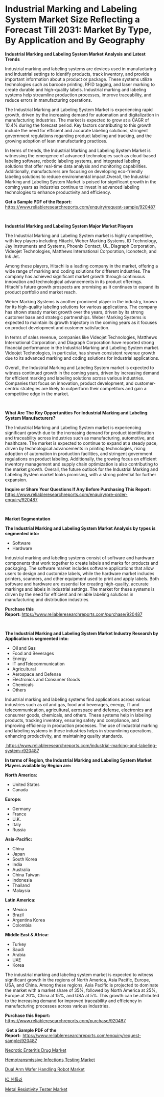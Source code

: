 <p><h1>Industrial Marking and Labeling System Market Size Reflecting a Forecast Till 2031: Market By Type, By Application and By Geography</h1></p><p><strong>Industrial Marking and Labeling System Market Analysis and Latest Trends</strong></p>
<p><p>Industrial marking and labeling systems are devices used in manufacturing and industrial settings to identify products, track inventory, and provide important information about a product or package. These systems utilize technologies such as barcode printing, RFID tagging, and laser marking to create durable and high-quality labels. Industrial marking and labeling systems help streamline production processes, improve traceability, and reduce errors in manufacturing operations.</p><p>The Industrial Marking and Labeling System Market is experiencing rapid growth, driven by the increasing demand for automation and digitalization in manufacturing industries. The market is expected to grow at a CAGR of 10.4% during the forecast period. Key factors contributing to this growth include the need for efficient and accurate labeling solutions, stringent government regulations regarding product labeling and tracking, and the growing adoption of lean manufacturing practices.</p><p>In terms of trends, the Industrial Marking and Labeling System Market is witnessing the emergence of advanced technologies such as cloud-based labeling software, robotic labeling systems, and integrated labeling solutions that offer real-time data analysis and monitoring capabilities. Additionally, manufacturers are focusing on developing eco-friendly labeling solutions to reduce environmental impact.Overall, the Industrial Marking and Labeling System Market is poised for significant growth in the coming years as industries continue to invest in advanced labeling technologies to enhance productivity and efficiency.</p></p>
<p><strong>Get a Sample PDF of the Report:&nbsp;</strong> <a href="https://www.reliableresearchreports.com/enquiry/request-sample/920487">https://www.reliableresearchreports.com/enquiry/request-sample/920487</a></p>
<p>&nbsp;</p>
<p><strong>Industrial Marking and Labeling System Major Market Players</strong></p>
<p><p>The Industrial Marking and Labeling System market is highly competitive, with key players including Hitachi, Weber Marking Systems, ID Technology, Jay Instruments and Systems, Phoenix Contact, UL, Diagraph Corporation, Videojet Technologies, Matthews International Corporation, Iconotech, and Ink Jet.</p><p>Among these players, Hitachi is a leading company in the market, offering a wide range of marking and coding solutions for different industries. The company has achieved significant market growth through continuous innovation and technological advancements in its product offerings. Hitachi's future growth prospects are promising as it continues to expand its product portfolio and market reach.</p><p>Weber Marking Systems is another prominent player in the industry, known for its high-quality labeling solutions for various applications. The company has shown steady market growth over the years, driven by its strong customer base and strategic partnerships. Weber Marking Systems is expected to maintain its growth trajectory in the coming years as it focuses on product development and customer satisfaction.</p><p>In terms of sales revenue, companies like Videojet Technologies, Matthews International Corporation, and Diagraph Corporation have reported strong financial performance in the Industrial Marking and Labeling System market. Videojet Technologies, in particular, has shown consistent revenue growth due to its advanced marking and coding solutions for industrial applications.</p><p>Overall, the Industrial Marking and Labeling System market is expected to witness continued growth in the coming years, driven by increasing demand for efficient marking and labeling solutions across various industries. Companies that focus on innovation, product development, and customer-centric strategies are likely to outperform their competitors and gain a competitive edge in the market.</p></p>
<p>&nbsp;</p>
<p><strong>What Are The Key Opportunities For Industrial Marking and Labeling System Manufacturers?</strong></p>
<p><p>The Industrial Marking and Labeling System market is experiencing significant growth due to the increasing demand for product identification and traceability across industries such as manufacturing, automotive, and healthcare. The market is expected to continue to expand at a steady pace, driven by technological advancements in printing technologies, rising adoption of automation in production facilities, and stringent government regulations on product labeling. Additionally, the growing focus on efficient inventory management and supply chain optimization is also contributing to the market growth. Overall, the future outlook for the Industrial Marking and Labeling System market looks promising, with a strong potential for further expansion.</p></p>
<p><strong>Inquire or Share Your Questions If Any Before Purchasing This Report:</strong> <a href="https://www.reliableresearchreports.com/enquiry/pre-order-enquiry/920487">https://www.reliableresearchreports.com/enquiry/pre-order-enquiry/920487</a></p>
<p>&nbsp;</p>
<p><strong>Market Segmentation</strong></p>
<p><strong>The Industrial Marking and Labeling System Market Analysis by types is segmented into:</strong></p>
<p><ul><li>Software</li><li>Hardware</li></ul></p>
<p><p>Industrial marking and labeling systems consist of software and hardware components that work together to create labels and marks for products and packaging. The software market includes software applications that allow users to design and customize labels, while the hardware market includes printers, scanners, and other equipment used to print and apply labels. Both software and hardware are essential for creating high-quality, accurate markings and labels in industrial settings. The market for these systems is driven by the need for efficient and reliable labeling solutions in manufacturing and distribution industries.</p></p>
<p><strong>Purchase this Report:&nbsp;</strong><a href="https://www.reliableresearchreports.com/purchase/920487">https://www.reliableresearchreports.com/purchase/920487</a></p>
<p>&nbsp;</p>
<p><strong>The Industrial Marking and Labeling System Market Industry Research by Application is segmented into:</strong></p>
<p><ul><li>Oil and Gas</li><li>Food and Beverages</li><li>Energy</li><li>IT andTelecommunication</li><li>Agricultural</li><li>Aerospace and Defense</li><li>Electronics and Consumer Goods</li><li>Chemicals</li><li>Others</li></ul></p>
<p><p>Industrial marking and labeling systems find applications across various industries such as oil and gas, food and beverages, energy, IT and telecommunication, agricultural, aerospace and defense, electronics and consumer goods, chemicals, and others. These systems help in labeling products, tracking inventory, ensuring safety and compliance, and improving efficiency in production processes. The use of industrial marking and labeling systems in these industries helps in streamlining operations, enhancing productivity, and maintaining quality standards.</p></p>
<p><a href="https://www.reliableresearchreports.com/industrial-marking-and-labeling-system-r920487">&nbsp;https://www.reliableresearchreports.com/industrial-marking-and-labeling-system-r920487</a></p>
<p><strong>In terms of Region, the Industrial Marking and Labeling System Market Players available by Region are:</strong></p>
<p>
    <p> <strong> North America: </strong>
        <ul>
            <li>United States</li>
            <li>Canada</li>
        </ul>
        </p> 
    <p> <strong> Europe: </strong>
        <ul>
            <li>Germany</li>
            <li>France</li>
            <li>U.K.</li>
            <li>Italy</li>
            <li>Russia</li>
        </ul>
        </p> 
    <p> <strong> Asia-Pacific: </strong>
        <ul>
            <li>China</li>
            <li>Japan</li>
            <li>South Korea</li>
            <li>India</li>
            <li>Australia</li>
            <li>China Taiwan</li>
            <li>Indonesia</li>
            <li>Thailand</li>
            <li>Malaysia</li>
        </ul>
        </p> 
    <p> <strong> Latin America: </strong>
        <ul>
            <li>Mexico</li>
            <li>Brazil</li>
            <li>Argentina Korea</li>
            <li>Colombia</li>
        </ul>
        </p> 
    <p> <strong> Middle East & Africa: </strong>
        <ul>
            <li>Turkey</li>
            <li>Saudi</li>
            <li>Arabia</li>
            <li>UAE</li>
            <li>Korea</li>
        </ul>
    </p>
    </p>
<p><p>The industrial marking and labeling system market is expected to witness significant growth in the regions of North America, Asia Pacific, Europe, USA, and China. Among these regions, Asia Pacific is projected to dominate the market with a market share of 35%, followed by North America at 25%, Europe at 20%, China at 15%, and USA at 5%. This growth can be attributed to the increasing demand for improved traceability and efficiency in manufacturing processes across various industries.</p></p>
<p><strong>Purchase this Report: </strong><a href="https://www.reliableresearchreports.com/purchase/920487">https://www.reliableresearchreports.com/purchase/920487</a></p>
<p>&nbsp;<strong>Get a Sample PDF of the Report:&nbsp;&nbsp;</strong><a href="https://www.reliableresearchreports.com/enquiry/request-sample/920487">https://www.reliableresearchreports.com/enquiry/request-sample/920487</a></p>
<p><strong></strong></p>
<p><p><a href="https://github.com/RosemarieLeffler2023/Market-Research-Report-List-1/blob/main/necrotic-enteritis-drug-market.md">Necrotic Enteritis Drug Market</a></p><p><a href="https://github.com/nancykennedykellievqfqt2/Market-Research-Report-List-2/blob/main/hemotransmissive-infections-testing-market.md">Hemotransmissive Infections Testing Market</a></p><p><a href="https://www.linkedin.com/pulse/dual-arm-wafer-handling-robot-market-competitive-analysis-trends-h8ogf?trackingId=Cuq1%2FOlgBwItPu3l5hUCjw%3D%3D">Dual Arm Wafer Handling Robot Market</a></p><p><a href="https://medium.com/@wheelgg5674537/ic-%ED%95%B8%EB%93%A4%EB%9F%AC-%EC%8B%9C%EC%9E%A5%EC%9D%80-%EC%8B%9C%EC%9E%A5-%EC%A0%90%EC%9C%A0%EC%9C%A8-%ED%81%AC%EA%B8%B0-%EB%B0%8F-2031%EB%85%84%EA%B9%8C%EC%A7%80%EC%9D%98-%EC%98%88%EC%83%81-%EC%98%88%EC%B8%A1%EC%97%90-%EC%B4%88%EC%A0%90%EC%9D%84-%EB%A7%9E%EC%B6%A5%EB%8B%88%EB%8B%A4-28429fdc65bd">IC 핸들러</a></p><p><a href="https://www.linkedin.com/pulse/metal-resistivity-tester-market-competitive-analysis-trends-dsk8e">Metal Resistivity Tester Market</a></p></p>